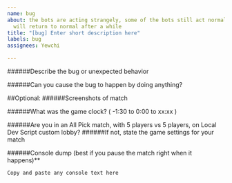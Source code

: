 ```yaml
---
name: bug
about: the bots are acting strangely, some of the bots still act normally, or they
  will return to normal after a while
title: "[bug] Enter short description here"
labels: bug
assignees: Yewchi

---
```


######Describe the bug or unexpected behavior


######Can you cause the bug to happen by doing anything?


##Optional:
######Screenshots of match

######What was the game clock? ( -1:30 to 0:00 to xx:xx )

######Are you in an All Pick match, with 5 players vs 5 players, on Local Dev Script custom lobby?
######If not, state the game settings for your match


######Console dump (best if you pause the match right when it happens)**
```
Copy and paste any console text here
```

